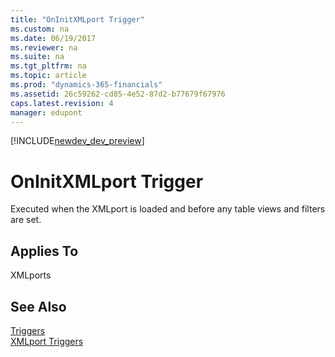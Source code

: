 ```yaml
---
title: "OnInitXMLport Trigger"
ms.custom: na
ms.date: 06/19/2017
ms.reviewer: na
ms.suite: na
ms.tgt_pltfrm: na
ms.topic: article
ms.prod: "dynamics-365-financials"
ms.assetid: 26c59262-cd85-4e52-87d2-b77679f67976
caps.latest.revision: 4
manager: edupont
---
```


[!INCLUDE[newdev_dev_preview](../includes/newdev_dev_preview.md)]

# OnInitXMLport Trigger
Executed when the XMLport is loaded and before any table views and filters are set.  
  
## Applies To  
 XMLports  
  
## See Also  
 [Triggers](devenv-triggers.md)  
 [XMLport Triggers](devenv-xmlport-triggers.md)  